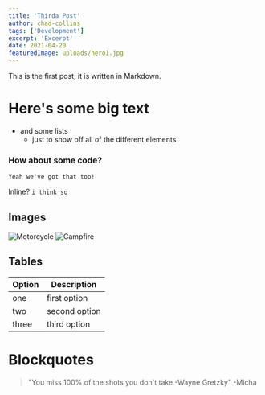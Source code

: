 ```yaml
---
title: 'Thirda Post'
author: chad-collins
tags: ['Development']
excerpt: 'Excerpt'
date: 2021-04-20
featuredImage: uploads/hero1.jpg
---
```


This is the first post, it is written in Markdown.

# Here's some big text

- and some lists
  - just to show off all of the different elements

### How about some code?

```
Yeah we've got that too!
```

Inline? `i think so`

## Images

![Motorcycle](https://images.unsplash.com/photo-1558981806-ec527fa84c39?ixlib=rb-1.2.1&ixid=eyJhcHBfaWQiOjEyMDd9&auto=format&fit=crop&w=1350&q=80)
![Campfire](https://images.unsplash.com/photo-1497906539264-eb74442e37a9?ixlib=rb-1.2.1&ixid=eyJhcHBfaWQiOjEyMDd9&auto=format&fit=crop&w=634&q=80)

## Tables

| Option | Description   |
| ------ | ------------- |
| one    | first option  |
| two    | second option |
| three  | third option  |

# Blockquotes

> "You miss 100% of the shots you don't take -Wayne Gretzky" -Micha
